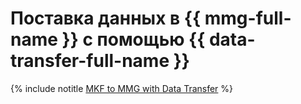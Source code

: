 # Поставка данных в {{ mmg-full-name }} с помощью {{ data-transfer-full-name }}

{% include notitle [MKF to MMG with Data Transfer](../../_tutorials/dataplatform/data-transfer-mkf-mmg.md) %}
